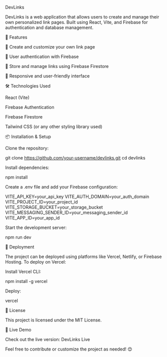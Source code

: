 DevLinks

DevLinks is a web application that allows users to create and manage their own personalized link pages. Built using React, Vite, and Firebase for authentication and database management.

🚀 Features

🔗 Create and customize your own link page

🔐 User authentication with Firebase

📁 Store and manage links using Firebase Firestore

🎨 Responsive and user-friendly interface

🛠️ Technologies Used

React (Vite)

Firebase Authentication

Firebase Firestore

Tailwind CSS (or any other styling library used)

📦 Installation & Setup

Clone the repository:

git clone https://github.com/your-username/devlinks.git
cd devlinks

Install dependencies:

npm install

Create a .env file and add your Firebase configuration:

VITE_API_KEY=your_api_key
VITE_AUTH_DOMAIN=your_auth_domain
VITE_PROJECT_ID=your_project_id
VITE_STORAGE_BUCKET=your_storage_bucket
VITE_MESSAGING_SENDER_ID=your_messaging_sender_id
VITE_APP_ID=your_app_id

Start the development server:

npm run dev

📌 Deployment

The project can be deployed using platforms like Vercel, Netlify, or Firebase Hosting. To deploy on Vercel:

Install Vercel CLI:

npm install -g vercel

Deploy:

vercel

📜 License

This project is licensed under the MIT License.

🎯 Live Demo

Check out the live version: DevLinks Live

Feel free to contribute or customize the project as needed! 😊

